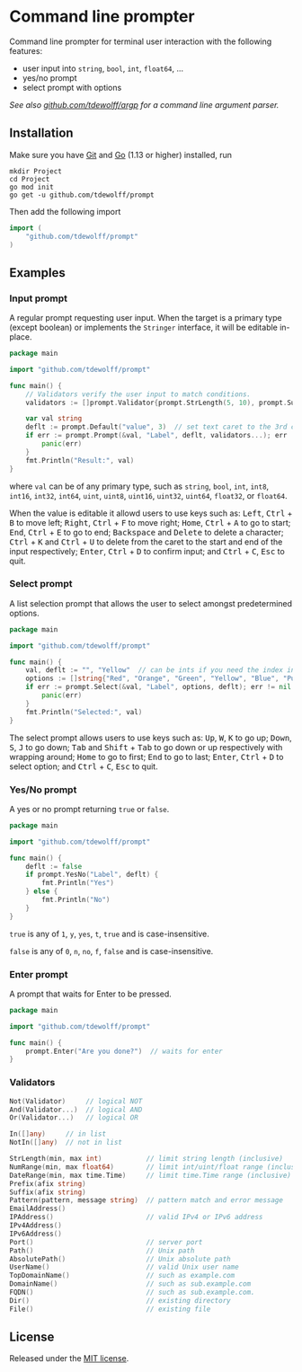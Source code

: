 # Command line prompter
Command line prompter for terminal user interaction with the following features:

- user input into `string`, `bool`, `int`, `float64`, ...
- yes/no prompt
- select prompt with options

*See also [github.com/tdewolff/argp](https://github.com/tdewolff/argp) for a command line argument parser.*

## Installation
Make sure you have [Git](https://git-scm.com/) and [Go](https://golang.org/dl/) (1.13 or higher) installed, run
```
mkdir Project
cd Project
go mod init
go get -u github.com/tdewolff/prompt
```

Then add the following import
``` go
import (
    "github.com/tdewolff/prompt"
)
```

## Examples
### Input prompt
A regular prompt requesting user input. When the target is a primary type (except boolean) or implements the `Stringer` interface, it will be editable in-place.

```go
package main

import "github.com/tdewolff/prompt"

func main() {
    // Validators verify the user input to match conditions.
    validators := []prompt.Validator{prompt.StrLength(5, 10), prompt.Suffix("suffix")}

    var val string
    deflt := prompt.Default("value", 3)  // set text caret to the 3rd character
    if err := prompt.Prompt(&val, "Label", deflt, validators...); err != nil {
        panic(err)
    }
    fmt.Println("Result:", val)
}
```

where `val` can be of any primary type, such as `string`, `bool`, `int`, `int8`, `int16`, `int32`, `int64`, `uint`, `uint8`, `uint16`, `uint32`, `uint64`, `float32`, or `float64`.

When the value is editable it allowd users to use keys such as: <kbd>Left</kbd>, <kbd>Ctrl</kbd> + <kbd>B</kbd> to move left; <kbd>Right</kbd>, <kbd>Ctrl</kbd> + <kbd>F</kbd> to move right; <kbd>Home</kbd>, <kbd>Ctrl</kbd> + <kbd>A</kbd> to go to start; <kbd>End</kbd>, <kbd>Ctrl</kbd> + <kbd>E</kbd> to go to end; <kbd>Backspace</kbd> and <kbd>Delete</kbd> to delete a character; <kbd>Ctrl</kbd> + <kbd>K</kbd> and <kbd>Ctrl</kbd> + <kbd>U</kbd> to delete from the caret to the start and end of the input respectively; <kbd>Enter</kbd>, <kbd>Ctrl</kbd> + <kbd>D</kbd> to confirm input; and <kbd>Ctrl</kbd> + <kbd>C</kbd>, <kbd>Esc</kbd> to quit.

### Select prompt
A list selection prompt that allows the user to select amongst predetermined options.

```go
package main

import "github.com/tdewolff/prompt"

func main() {
    val, deflt := "", "Yellow"  // can be ints if you need the index into options
    options := []string{"Red", "Orange", "Green", "Yellow", "Blue", "Purple"}
    if err := prompt.Select(&val, "Label", options, deflt); err != nil {
        panic(err)
    }
    fmt.Println("Selected:", val)
}
```

The select prompt allows users to use keys such as: <kbd>Up</kbd>, <kbd>W</kbd>, <kbd>K</kbd> to go up; <kbd>Down</kbd>, <kbd>S</kbd>, <kbd>J</kbd> to go down; <kbd>Tab</kbd> and <kbd>Shift</kbd> + <kbd>Tab</kbd> to go down or up respectively with wrapping around; <kbd>Home</kbd> to go to first; <kbd>End</kbd> to go to last; <kbd>Enter</kbd>, <kbd>Ctrl</kbd> + <kbd>D</kbd> to select option; and <kbd>Ctrl</kbd> + <kbd>C</kbd>, <kbd>Esc</kbd> to quit.

### Yes/No prompt
A yes or no prompt returning `true` or `false`.

```go
package main

import "github.com/tdewolff/prompt"

func main() {
    deflt := false
    if prompt.YesNo("Label", deflt) {
        fmt.Println("Yes")
    } else {
        fmt.Println("No")
    }
}
```

`true` is any of `1`, `y`, `yes`, `t`, `true` and is case-insensitive.

`false` is any of `0`, `n`, `no`, `f`, `false` and is case-insensitive.

### Enter prompt
A prompt that waits for Enter to be pressed.

```go
package main

import "github.com/tdewolff/prompt"

func main() {
    prompt.Enter("Are you done?")  // waits for enter
}
```

### Validators
```go
Not(Validator)     // logical NOT
And(Validator...)  // logical AND
Or(Validator...)   // logical OR

In([]any)     // in list
NotIn([]any)  // not in list

StrLength(min, max int)           // limit string length (inclusive)
NumRange(min, max float64)        // limit int/uint/float range (inclusive)
DateRange(min, max time.Time)     // limit time.Time range (inclusive)
Prefix(afix string)
Suffix(afix string)
Pattern(pattern, message string)  // pattern match and error message
EmailAddress()
IPAddress()                       // valid IPv4 or IPv6 address
IPv4Address()
IPv6Address()
Port()                            // server port
Path()                            // Unix path
AbsolutePath()                    // Unix absolute path
UserName()                        // valid Unix user name
TopDomainName()                   // such as example.com
DomainName()                      // such as sub.example.com
FQDN()                            // such as sub.example.com.
Dir()                             // existing directory
File()                            // existing file
```

## License
Released under the [MIT license](LICENSE.md).
